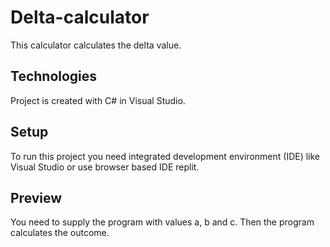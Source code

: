 # Delta-calculator

This calculator calculates the delta value.

## Technologies

Project is created with C# in Visual Studio.

## Setup

To run this project you need integrated development environment (IDE) like Visual Studio or use browser based IDE replit.

## Preview

You need to supply the program with values a, b and c. Then the program calculates the outcome.
